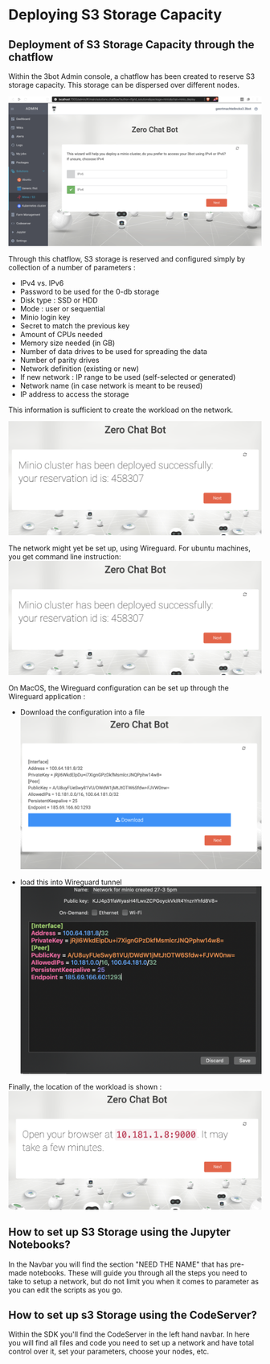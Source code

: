 # Deploying S3 Storage Capacity
## Deployment of S3 Storage Capacity through the chatflow

Within the 3bot Admin console, a chatflow has been created to reserve S3 storage capacity. 
This storage can be dispersed over different nodes. 

![minio_chatflow1](img/Minio_chatflow1.png)

Through this chatflow, S3 storage is reserved and configured simply by collection of a number of parameters : 
- IPv4 vs. IPv6
- Password to be used for the 0-db storage
- Disk type : SSD or HDD
- Mode : user or sequential
- Minio login key
- Secret to match the previous key
- Amount of CPUs needed
- Memory size needed (in GB)
- Number of data drives to be used for spreading the data
- Number of parity drives
- Network definition (existing or new)
- If new network : IP range to be used (self-selected or generated)
- Network name (in case network is meant to be reused)
- IP address to access the storage

This information is sufficient to create the workload on the network.

![minio_chatflow17](img/Minio_chatflow17.png)

The network might yet be set up, using Wireguard.
For ubuntu machines, you get command line instruction: 
![minio_chatflow17](img/Minio_chatflow17.png)

On MacOS, the Wireguard configuration can be set up through the Wireguard application : 
- Download the configuration into a file
![minio_chatflow19](img/Minio_chatflow19.png)

- load this into Wireguard tunnel 
![minio_chatflow20](img/Minio_chatflow20.png)

Finally, the location of the workload is shown : 
![minio_chatflow21](img/Minio_chatflow21.png)


## How to set up S3 Storage using the Jupyter Notebooks?
In the Navbar you will find the section "NEED THE NAME" that has pre-made notebooks. These will guide you through all the steps you need to take to setup a network, but do not limit you when it comes to parameter as you can edit the scripts as you go.

## How to set up s3 Storage using the CodeServer?
Within the SDK you'll find the CodeServer in the left hand navbar.
In here you will find all files and code you need to set up a network and have total control over it, set your parameters, choose your nodes, etc.